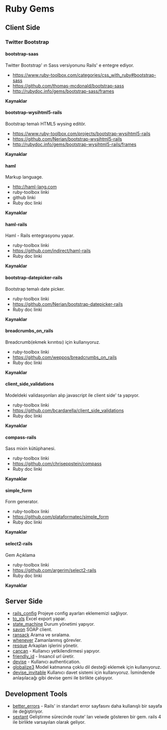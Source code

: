 # Ruby Gems

## Client Side

### Twitter Bootstrap

#### bootstrap-saas
Twitter Bootstrap' ın Sass versiyonunu Rails' e entegre ediyor. 

* https://www.ruby-toolbox.com/categories/css_with_ruby#bootstrap-sass
* https://github.com/thomas-mcdonald/bootstrap-sass
* http://rubydoc.info/gems/bootstrap-sass/frames

**Kaynaklar**

#### bootstrap-wysihtml5-rails
Bootstrap temalı HTML5 wysing editör.

* https://www.ruby-toolbox.com/projects/bootstrap-wysihtml5-rails
* https://github.com/Nerian/bootstrap-wysihtml5-rails
* http://rubydoc.info/gems/bootstrap-wysihtml5-rails/frames

**Kaynaklar**

#### haml
Markup language.

* http://haml-lang.com
* ruby-toolbox linki
* github linki
* Ruby doc linki

**Kaynaklar**

#### haml-rails
Haml - Rails entegrasyonu yapar.

* ruby-toolbox linki
* https://github.com/indirect/haml-rails
* Ruby doc linki

**Kaynaklar**

#### bootstrap-datepicker-rails
Bootstrap temalı date picker.

* ruby-toolbox linki
* https://github.com/Nerian/bootstrap-datepicker-rails
* Ruby doc linki

**Kaynaklar**

#### breadcrumbs_on_rails
Breadcrumb(ekmek kırıntısı) için kullanıyoruz.

* ruby-toolbox linki
* https://github.com/weppos/breadcrumbs_on_rails
* Ruby doc linki

**Kaynaklar**

#### client_side_validations
Modeldeki validasyonları alıp javascript ile client side' ta yapıyor.

* ruby-toolbox linki
* https://github.com/bcardarella/client_side_validations
* Ruby doc linki

**Kaynaklar**

#### compass-rails
Sass mixin kütüphanesi.

* ruby-toolbox linki
* https://github.com/chriseppstein/compass
* Ruby doc linki

**Kaynaklar**

#### simple_form
Form generator.

* ruby-toolbox linki
* https://github.com/plataformatec/simple_form
* Ruby doc linki

**Kaynaklar**

#### select2-rails
Gem Açıklama

* ruby-toolbox linki
* https://github.com/argerim/select2-rails
* Ruby doc linki

**Kaynaklar**

## Server Side

* [rails_config](https://github.com/railsjedi/rails_config) Projeye config ayarları eklememizi sağlıyor.
* [to_xls](https://github.com/arydjmal/to_xls) Excel export yapar.
* [state_machine](https://github.com/pluginaweek/state_machine) Durum yönetimi yapıyor.
* [savon](https://github.com/savonrb/savon) SOAP client.
* [ransack](https://github.com/ernie/ransack) Arama ve sıralama.
* [whenever](https://github.com/javan/whenever) Zamanlanmış görevler.
* [resque](https://github.com/defunkt/resque) Arkaplan işlerini yönetir.
* [cancan](https://github.com/ryanb/cancan) - Kullanıcı yetkilendirmesi yapıyor.
* [friendly_id](https://github.com/norman/friendly_id) - İnsancıl url üretir.
* [devise](https://github.com/plataformatec/devise) - Kullanıcı authentication.
* [globalize3](https://github.com/svenfuchs/globalize3) Model katmanına çoklu dil desteği eklemek için kullanıyoruz.
* [devise_invitable](https://github.com/scambra/devise_invitable) Kullanıcı davet sistemi için kullanıyoruz. İsmindende anlaşılacağı gibi devise gemi ile birlikte çalışıyor.


## Development Tools

* [better_errors](https://github.com/charliesome/better_errors) - Rails' in standart error sayfasını daha kullanışlı bir sayafa ile değiştiriyor.
* [sextant](https://github.com/schneems/sextant) Geliştirme sürecinde route' ları veiwde gösteren bir gem. rails 4 ile birlikte varsayılan olarak geliyor.
